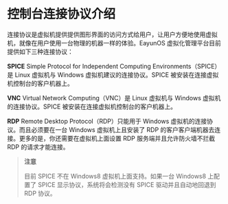 # 控制台连接协议介绍

连接协议是虚拟机提供提供图形界面的访问方式给用户，让用户方便地使用虚拟机，就像在用户使用一台物理的机器一样的体验。EayunOS
虚拟化管理平台目前提供如下三种连接协议：

**SPICE**
Simple Protocol for Independent Computing Environments（SPICE）是 Linux 虚拟机与 Windows
虚拟机建议的连接协议。SPICE 被安装在连接虚拟机控制台的客户机器上。

**VNC**
Virtual Network Computing（VNC）是 Linux 虚拟机与 Windows 虚拟机的连接协议。SPICE 被安装在连接虚拟机控制台的客户机器上。

**RDP**
Remote Desktop Protocol（RDP）只能用于 Windows 虚拟机的连接协议。而且必须要在一台 Windows
虚拟机上且安装了 RDP 的客户客户端机器去连接。更多的是，你还需要在虚拟机上面设置 RDP
服务端并且允许防火墙不拦截 RDP 的请求才能连接。


> **注意**
>
> 目前 SPICE 不在 Windows8 虚拟机上面支持。如果一台 Windows8 上配置了 SPICE
> 显示协议，系统将会检测没有 SPICE 驱动并且自动地回退到 RDP 协议。

